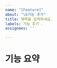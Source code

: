 ```yaml
---
name: "[Feature]"
about: "\b기능 추가"
title: 제목을 입력하세요.
labels: 기능 추가 ☄️
assignees: ''

---
```


# 기능 요약
